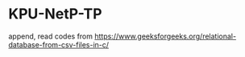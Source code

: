 # KPU-NetP-TP

append, read codes from
https://www.geeksforgeeks.org/relational-database-from-csv-files-in-c/
